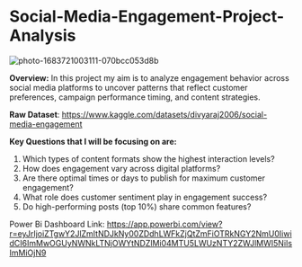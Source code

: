 # Social-Media-Engagement-Project-Analysis
![photo-1683721003111-070bcc053d8b](https://github.com/user-attachments/assets/8d990732-3762-4c81-9396-a2787be75317)


**Overview:**
In this project my aim is to analyze engagement behavior across social media platforms to uncover patterns that reflect customer preferences, campaign performance timing, and content strategies.

**Raw Dataset**: https://www.kaggle.com/datasets/divyaraj2006/social-media-engagement

**Key Questions that I will be focusing on are:**
1. Which types of content formats show the highest interaction levels?
2. How does engagement vary across digital platforms?
3. Are there optimal times or days to publish for maximum customer engagement?
4. What role does customer sentiment play in engagement success?
5. Do high-performing posts (top 10%) share common features?


Power Bi Dashboard Link: https://app.powerbi.com/view?r=eyJrIjoiZTgwY2JlZmItNDJkNy00ZDdhLWFkZjQtZmFiOTRkNGY2NmU0IiwidCI6ImMwOGUyNWNkLTNjOWYtNDZlMi04MTU5LWUzNTY2ZWJlMWI5NiIsImMiOjN9
